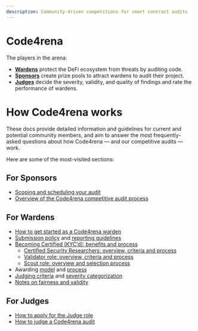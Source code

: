 ```yaml
---
description: Community-driven competitions for smart contract audits
---
```


# Code4rena

The players in the arena:

* [**Wardens**](roles/wardens/) protect the DeFi ecosystem from threats by auditing code.
* [**Sponsors**](roles/sponsors/) create prize pools to attract wardens to audit their project.
* [**Judges**](roles/judges/) decide the severity, validity, and quality of findings and rate the performance of wardens.

# How Code4rena works

These docs provide detailed information and guidelines for current and potential community members, and aim to answer the most frequently-asked questions about how Code4rena — and our competitive audits — work. 

Here are some of the most-visited sections:

## For Sponsors

- [Scoping and scheduling your audit](roles/sponsors)
- [Overview of the Code4rena competitive audit process](roles/sponsors/contest-process.md)

## For Wardens

- [How to get started as a Code4rena warden](roles/wardens#joining-an-audit)
- [Submission policy](roles/wardens/submission-policy.md) and [reporting guidelines](roles/wardens/submission-guidelines.md)
- [Becoming Certified (KYC’d): benefits and process](roles/certified-contributors)
    - [Certified Security Researchers: overview, criteria and process](roles/certified-contributors/sr-backstage-wardens.md)
    - [Validator role: overview, criteria and process](roles/certified-contributors/validators.md)
    - [Scout role: overview and selection process](roles/certified-contributors/scouts.md)
- Awarding [model](awarding/incentive-model-and-awards) and [process](awarding/incentive-model-and-awards/awarding-process.md)
- [Judging criteria](awarding/judging-criteria) and [severity categorization](awarding/judging-criteria/severity-categorization.md)
- [Notes on fairness and validity](awarding/fairness-and-validity)

## For Judges

- [How to apply for the Judge role](roles/judges#becoming-a-judge)
- [How to judge a Code4rena audit](roles/judges/how-to-judge-a-contest.md)

